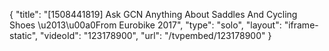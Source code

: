 {
    "title": "[1508441819] Ask GCN Anything About Saddles And Cycling Shoes \u2013\u00a0From Eurobike 2017",
    "type": "solo",
    "layout": "iframe-static",
    "videoId": "123178900",
    "url": "\/tvpembed\/123178900"
}